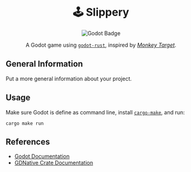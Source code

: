 
<div align="center">
  
# 🕹️ Slippery

![Godot Badge](https://img.shields.io/badge/godot-3.4.4-blue)

A Godot game using [`godot-rust`](https://github.com/godot-rust/godot-rust/), inspired by [*Monkey Target*](https://supermonkeyball.fandom.com/wiki/Monkey_Target).  

</div>

## General Information

Put a more general information about your project.

## Usage

Make sure Godot is define as command line, install [`cargo-make`](https://github.com/sagiegurari/cargo-make), and run:

```shell
cargo make run
```

## References

- [Godot Documentation](https://docs.godotengine.org/en/stable/)
- [GDNative Crate Documentation](https://docs.rs/gdnative/latest/gdnative/index.html)